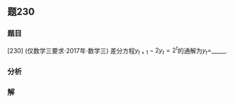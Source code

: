 ## 题230
### 题目
[230] (仅数学三要求$\cdot  {2017}$年$\cdot$数学三) 差分方程${y}_{t + 1} - 2{y}_{t} = {2}^{t}$的通解为${y}_{t} =$_____.
### 分析

### 解